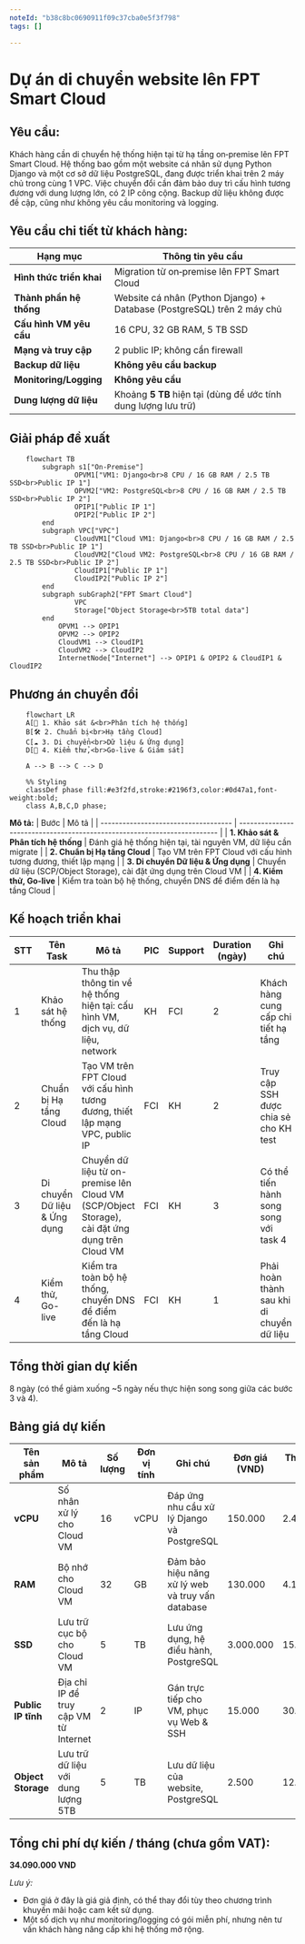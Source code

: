 ```yaml
---
noteId: "b38c8bc0690911f09c37cba0e5f3f798"
tags: []

---
```


# Dự án di chuyển website lên FPT Smart Cloud

## Yêu cầu:
Khách hàng cần di chuyển hệ thống hiện tại từ hạ tầng on‑premise lên FPT Smart Cloud. Hệ thống bao gồm một website cá nhân sử dụng Python Django và một cơ sở dữ liệu PostgreSQL, đang được triển khai trên 2 máy chủ trong cùng 1 VPC. Việc chuyển đổi cần đảm bảo duy trì cấu hình tương đương với dung lượng lớn, có 2 IP công cộng. Backup dữ liệu không được đề cập, cũng như không yêu cầu monitoring và logging.

## Yêu cầu chi tiết từ khách hàng:
| Hạng mục                 | Thông tin yêu cầu                                                                   |
| ------------------------ | ----------------------------------------------------------------------------------- |
| **Hình thức triển khai** | Migration từ on‑premise lên FPT Smart Cloud                                         |
| **Thành phần hệ thống**  | Website cá nhân (Python Django) + Database (PostgreSQL) trên 2 máy chủ              |
| **Cấu hình VM yêu cầu**  | 16 CPU, 32 GB RAM, 5 TB SSD                                                         |
| **Mạng và truy cập**     | 2 public IP; không cần firewall                                                      |
| **Backup dữ liệu**       | **Không yêu cầu backup**                                                             |
| **Monitoring/Logging**   | **Không yêu cầu**                                                                    |
| **Dung lượng dữ liệu**   | Khoảng **5 TB** hiện tại (dùng để ước tính dung lượng lưu trữ)                    |

## Giải pháp đề xuất
```mermaid
    flowchart TB
        subgraph s1["On-Premise"]
                OPVM1["VM1: Django<br>8 CPU / 16 GB RAM / 2.5 TB SSD<br>Public IP 1"]
                OPVM2["VM2: PostgreSQL<br>8 CPU / 16 GB RAM / 2.5 TB SSD<br>Public IP 2"]
                OPIP1["Public IP 1"]
                OPIP2["Public IP 2"]
        end
        subgraph VPC["VPC"]
                CloudVM1["Cloud VM1: Django<br>8 CPU / 16 GB RAM / 2.5 TB SSD<br>Public IP 1"]
                CloudVM2["Cloud VM2: PostgreSQL<br>8 CPU / 16 GB RAM / 2.5 TB SSD<br>Public IP 2"]
                CloudIP1["Public IP 1"]
                CloudIP2["Public IP 2"]
        end
        subgraph subGraph2["FPT Smart Cloud"]
                VPC
                Storage["Object Storage<br>5TB total data"]
        end
            OPVM1 --> OPIP1
            OPVM2 --> OPIP2
            CloudVM1 --> CloudIP1
            CloudVM2 --> CloudIP2
            InternetNode["Internet"] --> OPIP1 & OPIP2 & CloudIP1 & CloudIP2
```

## Phương án chuyển đổi
```mermaid
    flowchart LR
    A[📌 1. Khảo sát &<br>Phân tích hệ thống]
    B[🛠️ 2. Chuẩn bị<br>Hạ tầng Cloud]
    C[☁️ 3. Di chuyển<br>Dữ liệu & Ứng dụng]
    D[🚀 4. Kiểm thử,<br>Go-live & Giám sát]

    A --> B --> C --> D

    %% Styling
    classDef phase fill:#e3f2fd,stroke:#2196f3,color:#0d47a1,font-weight:bold;
    class A,B,C,D phase;
```

**Mô tả:**
| Bước                                 | Mô tả                                                                    |
| ------------------------------------ | ------------------------------------------------------------------------ |
| **1. Khảo sát & Phân tích hệ thống** | Đánh giá hệ thống hiện tại, tài nguyên VM, dữ liệu cần migrate           |
| **2. Chuẩn bị Hạ tầng Cloud**        | Tạo VM trên FPT Cloud với cấu hình tương đương, thiết lập mạng          |
| **3. Di chuyển Dữ liệu & Ứng dụng**  | Chuyển dữ liệu (SCP/Object Storage), cài đặt ứng dụng trên Cloud VM      |
| **4. Kiểm thử, Go-live**            | Kiểm tra toàn bộ hệ thống, chuyển DNS để điểm đến là hạ tầng Cloud       |

## Kế hoạch triển khai
| **STT** | **Tên Task**                     | **Mô tả**                                                                       | **PIC** | **Support** | **Duration (ngày)** | **Ghi chú**                           |
| ------- | -------------------------------- | ------------------------------------------------------------------------------- | ------- | ----------- | ------------------- | ------------------------------------- |
| 1       | Khảo sát hệ thống                | Thu thập thông tin về hệ thống hiện tại: cấu hình VM, dịch vụ, dữ liệu, network | KH      | FCI         | 2                   | Khách hàng cung cấp chi tiết hạ tầng  |
| 2       | Chuẩn bị Hạ tầng Cloud          | Tạo VM trên FPT Cloud với cấu hình tương đương, thiết lập mạng VPC, public IP | FCI     | KH          | 2                   | Truy cập SSH được chia sẻ cho KH test |
| 3       | Di chuyển Dữ liệu & Ứng dụng    | Chuyển dữ liệu từ on-premise lên Cloud VM (SCP/Object Storage), cài đặt ứng dụng trên Cloud VM | FCI | KH          | 3                   | Có thể tiến hành song song với task 4 |
| 4       | Kiểm thử, Go-live                | Kiểm tra toàn bộ hệ thống, chuyển DNS để điểm đến là hạ tầng Cloud            | FCI     | KH          | 1                   | Phải hoàn thành sau khi di chuyển dữ liệu |

## Tổng thời gian dự kiến
8 ngày (có thể giảm xuống ~5 ngày nếu thực hiện song song giữa các bước 3 và 4).

## Bảng giá dự kiến

| Tên sản phẩm             | Mô tả                                                   | Số lượng | Đơn vị tính | Ghi chú                                            | Đơn giá (VND) | Thành tiền (VND) |
| ------------------------ | ------------------------------------------------------- | -------- | ----------- | -------------------------------------------------- | ------------- | ---------------- |
| **vCPU**                 | Số nhân xử lý cho Cloud VM                              | 16       | vCPU        | Đáp ứng nhu cầu xử lý Django và PostgreSQL         | 150.000       | 2.400.000        |
| **RAM**                  | Bộ nhớ cho Cloud VM                                     | 32       | GB          | Đảm bảo hiệu năng xử lý web và truy vấn database   | 130.000       | 4.160.000        |
| **SSD**                  | Lưu trữ cục bộ cho Cloud VM                             | 5        | TB          | Lưu ứng dụng, hệ điều hành, PostgreSQL             | 3.000.000     | 15.000.000       |
| **Public IP tĩnh**       | Địa chỉ IP để truy cập VM từ Internet                   | 2        | IP          | Gán trực tiếp cho VM, phục vụ Web & SSH            | 15.000        | 30.000           |
| **Object Storage**       | Lưu trữ dữ liệu với dung lượng 5TB                      | 5        | TB          | Lưu dữ liệu của website, PostgreSQL                 | 2.500         | 12.500.000       |

## Tổng chi phí dự kiến / tháng (chưa gồm VAT):
**34.090.000 VND**

_Lưu ý:_
- Đơn giá ở đây là giá giả định, có thể thay đổi tùy theo chương trình khuyến mãi hoặc cam kết sử dụng.
- Một số dịch vụ như monitoring/logging có gói miễn phí, nhưng nên tư vấn khách hàng nâng cấp khi hệ thống mở rộng.